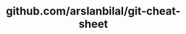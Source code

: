 ---
layout: post
title: github.com/arslanbilal/git-cheat-sheet
categories: link
tags: [انگلیسی, گیت‌هاب, برنامه‌نویسی]
---